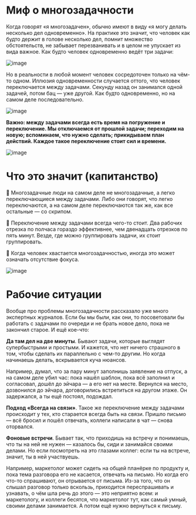 # Миф о многозадачности
Когда говорят «я многозадачен», обычно имеют в виду «я могу делать несколько дел одновременно». На практике это значит, что человек как будто держит в голове несколько дел, помнит множество обстоятельств, не забывает перезванивать и в целом не упускает из вида важное. Как будто человек одновременно ведёт три задачи:

![image](https://user-images.githubusercontent.com/87380272/172674114-c215691e-bd80-4c44-a63f-58538c0159a5.png)

Но в реальности в любой момент человек сосредоточен только на чём-то одном. Иллюзия одновременности случается оттого, что человек переключается между задачами. Секунду назад он занимался одной задачей, потом бац — уже другой. Как будто одновременно, но на самом деле последовательно.

![image](https://user-images.githubusercontent.com/87380272/172674140-f80c49f2-78a3-47f6-95ce-15d57eabcb62.png)

**Важно: между задачами всегда есть время на погружение и переключение. Мы отключаемся от прошлой задачи; переходим на новую; вспоминаем, что нужно сделать; прикидываем план действий. Каждое такое переключение стоит сил и времени.**

![image](https://user-images.githubusercontent.com/87380272/172674168-447654e0-1ccb-4a18-810d-f9132d0abba6.png)

# Что это значит (капитанство)
🤔 Многозадачные люди на самом деле не многозадачные, а легко переключающиеся между задачами. Либо они говорят, что легко переключаются, а на самом деле переключаются так же, как все остальные — со скрипом.

🤔 Переключение между задачами всегда чего-то стоит. Два рабочих отрезка по полчаса гораздо эффективнее, чем двенадцать отрезков по пять минут. Везде, где можно группировать задачи, их стоит группировать.

🤔 Когда человек хвастается многозадачностью, иногда это может означать отсутствие фокуса.

![image](https://user-images.githubusercontent.com/87380272/172674320-f2419c29-eece-4c71-a9d0-167c18749dce.png)

# Рабочие ситуации
Вообще про проблемы многозадачности рассказало уже много экспертных журналов. Если бы мы были, как они, то посоветовали бы работать с задачами по очереди и не брать новое дело, пока не закончил старое. И ещё кое-что:

**Да там дел на две минуты**. Бывают задачи, которые выглядят супербыстрыми и простыми. И кажется, что нет ничего страшного в том, чтобы сделать их параллельно с чем-то другим. Но когда начинаешь делать, вскрывается куча нюансов.

Например, думал, что за пару минут заполнишь заявление на отпуск, а на самом деле убил час: пока нашёл шаблон, пока всё заполнил и согласовал, дошёл до эйчара — а его нет на месте. Вернулся на место, дозвонился до эйчара, договорились встретиться на другом этаже. Он задержался, а ты ещё постоял, подождал.

**Подход «Всегда на связи»**. Такое же переключение между задачами происходит у тех, кто старается всегда быть на связи. Пришло письмо — всё бросил и пошёл отвечать, коллеги написали в чат — снова оторвался.

**Фоновые встречи**. Бывает так, что приходишь на встречу и понимаешь, что ты на ней не нужен — казалось бы, сиди и занимайся своими делами. Но если посмотреть на это глазами коллег: если ты на встрече, значит, ты в ней участвуешь.

Например, маркетолог может сидеть на общей планёрке по продукту и, пока тема разговора его не касается, отвечать на письмо. Но когда его что-то спрашивают, он отрывается от письма. Из-за того, что он слышал разговор только вскользь, приходится переспрашивать и узнавать, о чём шла речь до этого — это неприятно всем: и маркетологу, и коллеги бесятся, что маркетолог тут, как самый умный, своими делами занимается. А потом ещё нужно вернуться к письму.
